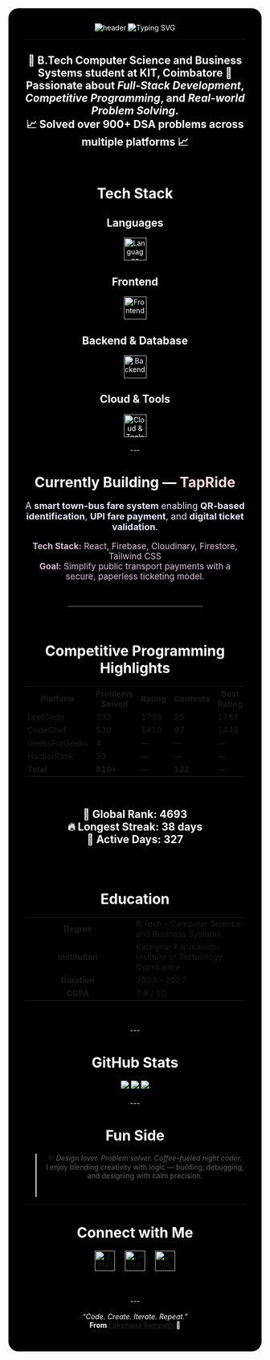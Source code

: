 <div align="center" style="background-color:#000000; color:#ffffff; padding:30px; border-radius:20px;">

<img src="https://capsule-render.vercel.app/api?type=waving&height=220&color=gradient&customColorList=12,15,18&text=Lakshana%20Sampath&fontSize=58&fontAlignY=35&desc=B.Tech%20CSBS%20Student%20%7C%20Tech%20Enthusiast&descAlignY=60&descAlign=50&fontColor=ffffff&animation=fadeIn&stroke=ffffff&strokeWidth=0.4" alt="header"/>

<img src="https://readme-typing-svg.herokuapp.com?font=SF+Mono&duration=3200&pause=1000&color=FADADD&center=true&vCenter=true&width=500&lines=Full-Stack+Developer+%7C+Problem+Solver;Building+TapRide+%F0%9F%9A%99;Always+learning+new+technologies+✨" alt="Typing SVG" />

---

🌸 **B.Tech Computer Science and Business Systems student at KIT, Coimbatore** 🌸
Passionate about *Full-Stack Development*, *Competitive Programming*, and *Real-world Problem Solving*.  
📈 Solved over **900+ DSA problems** across multiple platforms 📈 
<br/><br/>
---

# Tech Stack

## Languages  
<img src="https://skillicons.dev/icons?i=c,cpp,java,python&theme=light" alt="Languages" height="45"/>

<br/>

## Frontend  
<img src="https://skillicons.dev/icons?i=html,css,js,react,tailwind&theme=light" alt="Frontend" height="45"/>

<br/>

## Backend & Database  
<img src="https://skillicons.dev/icons?i=nodejs,express,mongodb,firebase&theme=light" alt="Backend" height="45"/>

<br/>

## Cloud & Tools  
<img src="https://skillicons.dev/icons?i=git,github,vscode,googlecloud&theme=light" alt="Cloud & Tools" height="45"/>
<br/><br/>
---


<div align="center">

<h1>Currently Building — <span style="color:#FADADD;">TapRide</span></h1>

<p style="font-size:18px; color:#E6E6FA;">
A <b>smart town-bus fare system</b> enabling <b>QR-based identification</b>,  
<b>UPI fare payment</b>, and <b>digital ticket validation</b>.
</p>

<p style="font-size:17px; color:#D8BFD8;">
<b>Tech Stack:</b> React, Firebase, Cloudinary, Firestore, Tailwind CSS  </br>
<b>Goal:</b> Simplify public transport payments with a secure, paperless ticketing model.
</p>

<br/>
<hr style="border: 1px solid #444; width: 60%;"/>
<br/>

</div>


# Competitive Programming Highlights  

<table align="center">
  <tr>
    <th>Platform</th>
    <th>Problems Solved</th>
    <th>Rating</th>
    <th>Contests</th>
    <th>Best Rating</th>
  </tr>
  <tr>
    <td>LeetCode</td>
    <td>333</td>
    <td>1733</td>
    <td>25</td>
    <td>1787</td>
  </tr>
  <tr>
    <td>CodeChef</td>
    <td>530</td>
    <td>1410</td>
    <td>97</td>
    <td>1449</td>
  </tr>
  <tr>
    <td>GeeksForGeeks</td>
    <td>4</td>
    <td>—</td>
    <td>—</td>
    <td>—</td>
  </tr>
  <tr>
    <td>HackerRank</td>
    <td>50</td>
    <td>—</td>
    <td>—</td>
    <td>—</td>
  </tr>
  <tr>
    <td><b>Total</b></td>
    <td><b>919+</b></td>
    <td>—</td>
    <td><b>122</b></td>
    <td>—</td>
  </tr>
</table>

<br/>

🌟 **Global Rank:** 4693  
🔥 **Longest Streak:** 38 days  
📆 **Active Days:** 327  
<br/><br/>
---

# Education  

<table align="center">
  <tr>
    <td align="center" width="200"><b>Degree</b></td>
    <td>B.Tech – Computer Science and Business Systems</td>
  </tr>
  <tr>
    <td align="center" width="200"><b>Institution</b></td>
    <td>Kalaignar Karunanidhi Institute of Technology, Coimbatore</td>
  </tr>
  <tr>
    <td align="center" width="200"><b>Duration</b></td>
    <td>2023 – 2027</td>
  </tr>
  <tr>
    <td align="center" width="200"><b>CGPA</b></td>
    <td>7.8 / 10</td>
  </tr>
</table>
<br/><br/>
---

# GitHub Stats  

<img src="https://github-readme-streak-stats.herokuapp.com/?user=lakshanaaaaa&theme=transparent&ring=9370DB&fire=BA55D3&currStreakLabel=FFFFFF"/>

<img src="https://github-readme-stats.vercel.app/api?username=lakshanaaaaa&show_icons=true&theme=transparent&title_color=BA55D3&text_color=D8BFD8&icon_color=9370DB"/>

<img src="https://github-readme-stats.vercel.app/api/top-langs/?username=lakshanaaaaa&layout=compact&theme=transparent&title_color=BA55D3&text_color=D8BFD8"/>
<br/><br/>
---

#  Fun Side  

> ✨ *Design lover. Problem solver. Coffee-fueled night coder.*  
> I enjoy blending creativity with logic — building, debugging, and designing with calm precision.  
<br/><br/>
---

# Connect with Me  

<p align="center">
  <a href="mailto:lakshanasampath916@gmail.com" target="_blank">
    <img src="https://img.icons8.com/fluency/96/gmail.png" width="40" height="40" alt="Email"/>
  </a>
  &nbsp;&nbsp;&nbsp;
  <a href="https://www.linkedin.com/in/lakshana-sampath/" target="_blank">
    <img src="https://img.icons8.com/color/96/linkedin.png" width="40" height="40" alt="LinkedIn"/>
  </a>
  &nbsp;&nbsp;&nbsp;
  <a href="https://github.com/lakshanaaaaa" target="_blank">
    <img src="https://img.icons8.com/glyph-neue/96/ffffff/github.png" width="40" height="40" alt="GitHub"/>
  </a>
</p>
<br/><br/>
---

*“Code. Create. Iterate. Repeat.”*  
 **From [Lakshana Sampath](https://github.com/lakshanaaaaa)** 🌷

</div>
